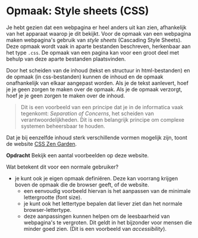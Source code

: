 # Opmaak: Style sheets (CSS)

Je hebt gezien dat een webpagina er heel anders uit kan zien, afhankelijk van het apparaat waarop je dit bekijkt. Voor de opmaak van een webpagina maken webpagina's gebruik van *style sheets* (Cascading Style Sheets). Deze opmaak wordt vaak in aparte bestanden beschreven, herkenbaar aan het type `.css`. De opmaak van een pagina kan voor een groot deel met behulp van deze aparte bestanden plaatsvinden.

Door het scheiden van de inhoud (tekst en structuur in html-bestanden) en de opmaak (in css-bestanden) kunnen de inhoud en de opmaak onafhankelijk van elkaar aangepast worden. Als je de tekst aanlevert, hoef je je geen zorgen te maken over de opmaak. Als je de opmaak verzorgt, hoef je je geen zorgen te maken over de inhoud.

> Dit is een voorbeeld van een principe dat je in de informatica vaak tegenkomt: *Separation of Concerns*, het scheiden van verantwoordelijkheden. Dit is een belangrijk principe om complexe systemen beheersbaar te houden.

Dat je bij eenzelfde inhoud sterk verschillende vormen mogelijk zijn, toont de website [CSS Zen Garden](http://www.csszengarden.com).

**Opdracht** Bekijk een aantal voorbeelden op deze website.

Wat betekent dit voor een normale gebruiker?

* je kunt ook je eigen opmaak definiëren. Deze kan voorrang krijgen boven de opmaak die de browser geeft, of de website.
     * een eenvoudig voorbeeld hiervan is het aanpassen van de minimale lettergrootte (font size).
     * je kunt ook het lettertype bepalen dat liever ziet dan het normale browser-lettertype.
     * deze aanpassingen kunnen helpen om de leesbaarheid van webpagina's te vergroten. Dit geldt in het bijzonder voor mensen die minder goed zien. (Dit is een voorbeeld van *accessibility*).







